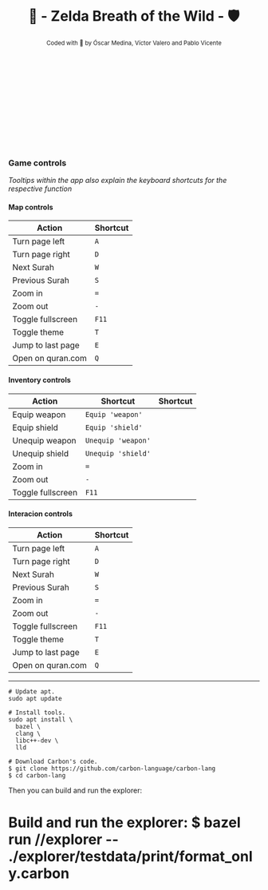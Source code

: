<div align="center" style="padding-bottom: 200px;">

# 🏹 - Zelda Breath of the Wild - 🛡️  

[//]: # "repo main details  -------------------------------------------------------------------------------------------"

<sub>
Coded with 💚​ by Óscar Medina, Víctor Valero and Pablo Vicente
</sub>

</div>

<div align="left">

[//]: # "repo main details  -------------------------------------------------------------------------------------------"

### Game controls
*Tooltips within the app also explain the keyboard shortcuts for the respective function*

[//]: # "repo main details  -------------------------------------------------------------------------------------------"

#### Map controls

| Action            | Shortcut |
|-------------------|----------|
| Turn page left    | `A`      |
| Turn page right   | `D`      |
| Next Surah        | `W`      |
| Previous Surah    | `S`      |
| Zoom in           | `=`      |
| Zoom out          | `-`      |
| Toggle fullscreen | `F11`    |
| Toggle theme      | `T`      |
| Jump to last page | `E`      |
| Open on quran.com | `Q`      |

#### Inventory controls

| Action            | Shortcut           | Shortcut |
|-------------------|--------------------|----------|
| Equip weapon      | `Equip 'weapon'`   | 
| Equip shield      | `Equip 'shield'`   |
| Unequip weapon    | `Unequip 'weapon'` |
| Unequip shield    | `Unequip 'shield'` |
| Zoom in           | `=`                |
| Zoom out          | `-`                |
| Toggle fullscreen | `F11`              |

#### Interacion controls

| Action            | Shortcut |
|-------------------|----------|
| Turn page left    | `A`      |
| Turn page right   | `D`      |
| Next Surah        | `W`      |
| Previous Surah    | `S`      |
| Zoom in           | `=`      |
| Zoom out          | `-`      |
| Toggle fullscreen | `F11`    |
| Toggle theme      | `T`      |
| Jump to last page | `E`      |
| Open on quran.com | `Q`      |

-----

</div>

```shell
# Update apt.
sudo apt update

# Install tools.
sudo apt install \
  bazel \
  clang \
  libc++-dev \
  lld

# Download Carbon's code.
$ git clone https://github.com/carbon-language/carbon-lang
$ cd carbon-lang
```

Then you can build and run the explorer:


# Build and run the explorer: $ bazel run //explorer -- ./explorer/testdata/print/format_only.carbon

